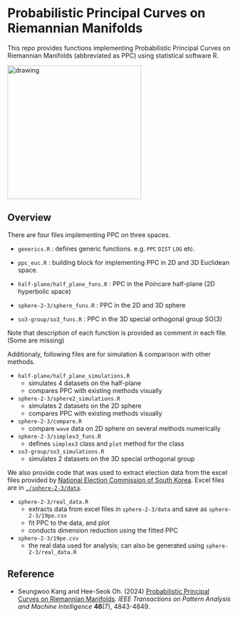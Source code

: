 # Probabilistic Principal Curves on Riemannian Manifolds

This repo provides functions implementing Probabilistic Principal Curves on Riemannian Manifolds (abbreviated as PPC) using statistical software R. 

<img src="sphere2-50.gif" alt="drawing" width="300"/>



## Overview

There are four files implementing PPC on three spaces.

- `generics.R` : defines generic functions. e.g. `PPC` `DIST` `LOG` etc.

- `ppc_euc.R` : building block for implementing PPC in 2D and 3D Euclidean space.

- `half-plane/half_plane_funs.R` : PPC in the Poincare half-plane (2D hyperbolic space)
- `sphere-2-3/sphere_funs.R` : PPC in the 2D and 3D sphere
- `so3-group/so3_funs.R` : PPC in the 3D special orthogonal group SO(3)

Note that description of each function is provided as comment in each file. (Some are missing)



Additionaly, following files are for simulation & comparison with other methods.

- `half-plane/half_plane_simulations.R` 
  - simulates 4 datasets on the half-plane
  - compares PPC with existing methods visually
- `sphere-2-3/sphere2_simulations.R` 
  - simulates 2 datasets on the 2D sphere
  - compares PPC with existing methods visually
- `sphere-2-3/compare.R` 
  - compare `wave` data on 2D sphere on several methods numerically
- `sphere-2-3/simplex3_funs.R` 
  - defines `simplex3` class and `plot` method for the class
- `so3-group/so3_simulations.R`
  - simulates 2 datasets on the 3D special orthogonal group



We also provide code that was used to extract election data from the excel files provided by [National Election Commission of South Korea](http://info.nec.go.kr). Excel files are in [`./sphere-2-3/data`](./sphere-2-3/data).

- `sphere-2-3/real_data.R` 
  - extracts data from excel files in `sphere-2-3/data` and save as `sphere-2-3/19pe.csv`
  - fit PPC to the data, and plot
  - conducts dimension reduction using the fitted PPC
- `sphere-2-3/19pe.csv` 
  - the real data used for analysis; can also be generated using `sphere-2-3/real_data.R`



## Reference

- Seungwoo Kang and Hee-Seok Oh. (2024) [Probabilistic Principal Curves on Riemannian Manifolds](https://doi.org/10.1109/TPAMI.2024.3357801). *IEEE Transactions on Pattern Analysis and Machine Intelligence* **46**(7), 4843-4849.